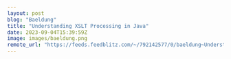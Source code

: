 ```yaml
---
layout: post
blog: "Baeldung"
title: "Understanding XSLT Processing in Java"
date: 2023-09-04T15:39:59Z
image: images/baeldung.png
remote_url: "https://feeds.feedblitz.com/~/792142577/0/baeldung~Understanding-XSLT-Processing-in-Java"
---
```

